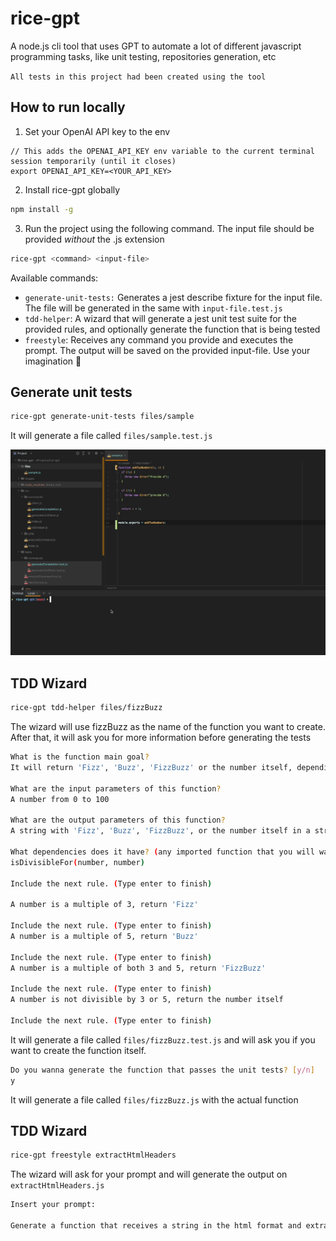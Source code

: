 # rice-gpt
A node.js cli tool that uses GPT to automate a lot of different javascript programming tasks, like unit testing, repositories generation, etc

`All tests in this project had been created using the tool`

## How to run locally ##

1. Set your OpenAI API key to the env

```batch
// This adds the OPENAI_API_KEY env variable to the current terminal session temporarily (until it closes)
export OPENAI_API_KEY=<YOUR_API_KEY>
```

2. Install rice-gpt globally

```bash
npm install -g
```

3. Run the project using the following command. The input file should be provided *without* the .js extension

```bash
rice-gpt <command> <input-file>
```

Available commands:
- `generate-unit-tests:` Generates a jest describe fixture for the input file. The file will be generated in the same with `input-file.test.js`
- `tdd-helper`: A wizard that will generate a jest unit test suite for the provided rules, and optionally generate the function that is being tested
- `freestyle`: Receives any command you provide and executes the prompt. The output will be saved on the provided input-file. Use your imagination 💭

## Generate unit tests ##
```bash
rice-gpt generate-unit-tests files/sample
```

It will generate a file called `files/sample.test.js`

![generate-unit-tests](/images/generate-unit-tests.gif?raw=true)

## TDD Wizard ##

```bash
rice-gpt tdd-helper files/fizzBuzz
```
The wizard will use fizzBuzz as the name of the function you want to create.
After that, it will ask you for more information before generating the tests

```bash
What is the function main goal?
It will return 'Fizz', 'Buzz', 'FizzBuzz' or the number itself, depending of the input

What are the input parameters of this function?
A number from 0 to 100

What are the output parameters of this function?
A string with 'Fizz', 'Buzz', 'FizzBuzz', or the number itself in a string format

What dependencies does it have? (any imported function that you will want to mock.
isDivisibleFor(number, number)

Include the next rule. (Type enter to finish)

A number is a multiple of 3, return 'Fizz'

Include the next rule. (Type enter to finish)
A number is a multiple of 5, return 'Buzz'

Include the next rule. (Type enter to finish)
A number is a multiple of both 3 and 5, return 'FizzBuzz'

Include the next rule. (Type enter to finish)
A number is not divisible by 3 or 5, return the number itself

Include the next rule. (Type enter to finish)
```

It will generate a file called `files/fizzBuzz.test.js` and will ask you if you want to create the function itself.

```bash
Do you wanna generate the function that passes the unit tests? [y/n]
y
```

It will generate a file called `files/fizzBuzz.js` with the actual function

## TDD Wizard ##

```bash
rice-gpt freestyle extractHtmlHeaders
```

The wizard will ask for your prompt and will generate the output on `extractHtmlHeaders.js`

```bash
Insert your prompt:

Generate a function that receives a string in the html format and extracts all header tags to an array
```

